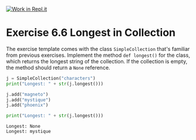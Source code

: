 [![Work in Repl.it](https://classroom.github.com/assets/work-in-replit-14baed9a392b3a25080506f3b7b6d57f295ec2978f6f33ec97e36a161684cbe9.svg)](https://classroom.github.com/online_ide?assignment_repo_id=4012423&assignment_repo_type=AssignmentRepo)
# Exercise 6.6 Longest in Collection

The exercise template comes with the class `SimpleCollection` that's familiar from previous exercises. Implement the method `def longest()` for the class, which returns the longest string of the collection. If the collection is empty, the method should return a `None` reference.

```python
j = SimpleCollection("characters")
print("Longest: " + str(j.longest()))

j.add("magneto")
j.add("mystique")
j.add("phoenix")

print("Longest: " + str(j.longest()))
```

```plaintext
Longest: None
Longest: mystique
```
